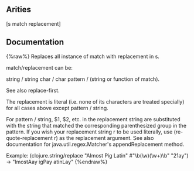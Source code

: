 ## Arities
[s match replacement]

## Documentation
{%raw%}
Replaces all instance of match with replacement in s.

   match/replacement can be:

   string / string
   char / char
   pattern / (string or function of match).

   See also replace-first.

   The replacement is literal (i.e. none of its characters are treated
   specially) for all cases above except pattern / string.

   For pattern / string, $1, $2, etc. in the replacement string are
   substituted with the string that matched the corresponding
   parenthesized group in the pattern.  If you wish your replacement
   string r to be used literally, use (re-quote-replacement r) as the
   replacement argument.  See also documentation for
   java.util.regex.Matcher's appendReplacement method.

   Example:
   (clojure.string/replace "Almost Pig Latin" #"\b(\w)(\w+)\b" "$2$1ay")
   -> "lmostAay igPay atinLay"
{%endraw%}
